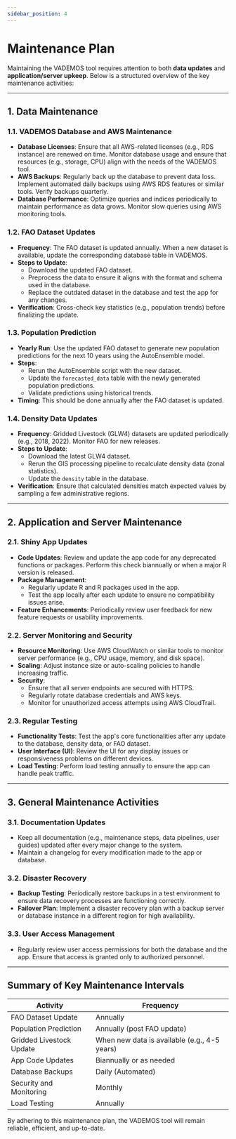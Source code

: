 ```yaml
---
sidebar_position: 4
---
```


# Maintenance Plan 

Maintaining the VADEMOS tool requires attention to both **data updates** and **application/server upkeep**. Below is a structured overview of the key maintenance activities:  

---

## 1. Data Maintenance  

### 1.1. VADEMOS Database and AWS Maintenance  
- **Database Licenses**: Ensure that all AWS-related licenses (e.g., RDS instance) are renewed on time. Monitor database usage and ensure that resources (e.g., storage, CPU) align with the needs of the VADEMOS tool.  
- **AWS Backups**: Regularly back up the database to prevent data loss. Implement automated daily backups using AWS RDS features or similar tools. Verify backups quarterly.  
- **Database Performance**: Optimize queries and indices periodically to maintain performance as data grows. Monitor slow queries using AWS monitoring tools.  

### 1.2. FAO Dataset Updates  
- **Frequency**: The FAO dataset is updated annually. When a new dataset is available, update the corresponding database table in VADEMOS.  
- **Steps to Update**:  
  - Download the updated FAO dataset.  
  - Preprocess the data to ensure it aligns with the format and schema used in the database.  
  - Replace the outdated dataset in the database and test the app for any changes.  
- **Verification**: Cross-check key statistics (e.g., population trends) before finalizing the update.  

### 1.3. Population Prediction  
- **Yearly Run**: Use the updated FAO dataset to generate new population predictions for the next 10 years using the AutoEnsemble model.  
- **Steps**:  
  - Rerun the AutoEnsemble script with the new dataset.  
  - Update the `forecasted_data` table with the newly generated population predictions.  
  - Validate predictions using historical trends.  
- **Timing**: This should be done annually after the FAO dataset is updated.  

### 1.4. Density Data Updates  
- **Frequency**: Gridded Livestock (GLW4) datasets are updated periodically (e.g., 2018, 2022). Monitor FAO for new releases.  
- **Steps to Update**:  
  - Download the latest GLW4 dataset.  
  - Rerun the GIS processing pipeline to recalculate density data (zonal statistics).  
  - Update the `density` table in the database.  
- **Verification**: Ensure that calculated densities match expected values by sampling a few administrative regions.  

---

## 2. Application and Server Maintenance  

### 2.1. Shiny App Updates  
- **Code Updates**: Review and update the app code for any deprecated functions or packages. Perform this check biannually or when a major R version is released.  
- **Package Management**:  
  - Regularly update R and R packages used in the app.  
  - Test the app locally after each update to ensure no compatibility issues arise.  
- **Feature Enhancements**: Periodically review user feedback for new feature requests or usability improvements.  

### 2.2. Server Monitoring and Security  
- **Resource Monitoring**: Use AWS CloudWatch or similar tools to monitor server performance (e.g., CPU usage, memory, and disk space).  
- **Scaling**: Adjust instance size or auto-scaling policies to handle increasing traffic.  
- **Security**:  
  - Ensure that all server endpoints are secured with HTTPS.  
  - Regularly rotate database credentials and AWS keys.  
  - Monitor for unauthorized access attempts using AWS CloudTrail.  

### 2.3. Regular Testing  
- **Functionality Tests**: Test the app's core functionalities after any update to the database, density data, or FAO dataset.  
- **User Interface (UI)**: Review the UI for any display issues or responsiveness problems on different devices.  
- **Load Testing**: Perform load testing annually to ensure the app can handle peak traffic.  

---

## 3. General Maintenance Activities  

### 3.1. Documentation Updates  
- Keep all documentation (e.g., maintenance steps, data pipelines, user guides) updated after every major change to the system.  
- Maintain a changelog for every modification made to the app or database.  

### 3.2. Disaster Recovery  
- **Backup Testing**: Periodically restore backups in a test environment to ensure data recovery processes are functioning correctly.  
- **Failover Plan**: Implement a disaster recovery plan with a backup server or database instance in a different region for high availability.  

### 3.3. User Access Management  
- Regularly review user access permissions for both the database and the app. Ensure that access is granted only to authorized personnel.  

---

## Summary of Key Maintenance Intervals  

| **Activity**                | **Frequency**            |  
|-----------------------------|--------------------------|  
| FAO Dataset Update          | Annually                |  
| Population Prediction        | Annually (post FAO update) |  
| Gridded Livestock Update     | When new data is available (e.g., 4-5 years) |  
| App Code Updates             | Biannually or as needed |  
| Database Backups             | Daily (Automated)       |  
| Security and Monitoring      | Monthly                 |  
| Load Testing                 | Annually                |  

By adhering to this maintenance plan, the VADEMOS tool will remain reliable, efficient, and up-to-date.  

